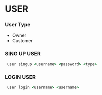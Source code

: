 # USER

### User Type 
* Owner
* Customer

### SING UP USER 
```cmd
 user singup <username> <password> <type>
```  
### LOGIN USER
```cmd
 user login <username> <username>
```
